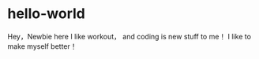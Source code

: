 # hello-world
Hey，Newbie here
I like workout， and coding is new stuff to me！
I like to make myself better！
